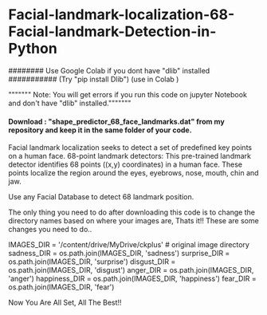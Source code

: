 # Facial-landmark-localization-68-Facial-landmark-Detection-in-Python

######## Use Google Colab if you dont have "dlib" installed  ########### (Try "pip install Dlib") (use in Colab )

""""""" Note: You will get errors if you run this code on jupyter Notebook and don't have "dlib" installed."""""""
#### Download : "shape_predictor_68_face_landmarks.dat" from my repository and keep it in the same folder of your code. ####

Facial landmark localization seeks to detect a set of predefined key points on a human face. 68-point landmark detectors: This pre-trained landmark detector identifies 68 points ((x,y) coordinates) in a human face. These points localize the region around the eyes, eyebrows, nose, mouth, chin and jaw.

Use any Facial Database to detect 68 landmark position.

The only thing you need to do after downloading this code is to change the directory names based on where your images are, Thats it!!
These are some changes you need to do..

IMAGES_DIR = '/content/drive/MyDrive/ckplus'  # original image directory
sadness_DIR = os.path.join(IMAGES_DIR, 'sadness') 
surprise_DIR = os.path.join(IMAGES_DIR, 'surprise')
disgust_DIR = os.path.join(IMAGES_DIR, 'disgust')
anger_DIR = os.path.join(IMAGES_DIR, 'anger')
happiness_DIR = os.path.join(IMAGES_DIR, 'happiness')
fear_DIR = os.path.join(IMAGES_DIR, 'fear')

Now You Are All Set, All The Best!!
